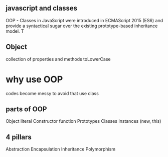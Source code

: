 ## javascript and classes
OOP - Classes in JavaScript were introduced in ECMAScript 2015 (ES6) and provide a syntactical sugar over the existing prototype-based inheritance model. T

## Object
collection of properties and methods
toLowerCase

# why use OOP
codes become messy to avoid that use class

## parts of OOP
Object literal
Constructor function
Prototypes
Classes
Instances (new, this)

## 4 pillars
Abstraction Encapsulation Inheritance Polymorphism